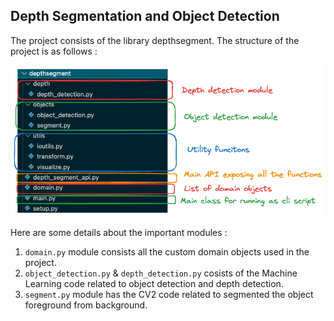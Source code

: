 ## Depth Segmentation and Object Detection

The project consists of the library depthsegment. The structure of the project is as follows :

![Alt text](assets/images/code-structure.png)

Here are some details about the important modules :
1. `domain.py` module consists all the custom domain objects used in the project.
2. `object_detection.py` & `depth_detection.py` cosists of the Machine Learning code related to object detection and depth detection.
3. `segment.py` module has the CV2 code related to segmented the object foreground from background.